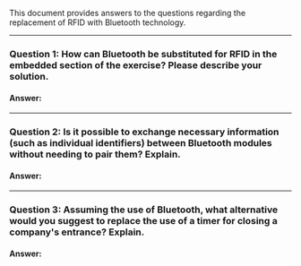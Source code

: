 This document provides answers to the questions regarding the replacement of RFID with Bluetooth technology.
***

### Question 1: How can Bluetooth be substituted for RFID in the embedded section of the exercise? Please describe your solution.

#### Answer:
---
### Question 2: Is it possible to exchange necessary information (such as individual identifiers) between Bluetooth modules without needing to pair them? Explain.

#### Answer:

---
### Question 3: Assuming the use of Bluetooth, what alternative would you suggest to replace the use of a timer for closing a company's entrance? Explain.

#### Answer:
